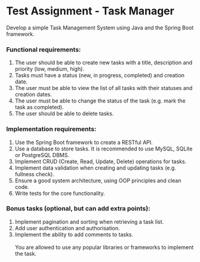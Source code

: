 # Test Assignment - Task Manager

Develop a simple Task Management System using Java and the Spring Boot framework.

### Functional requirements:

1. The user should be able to create new tasks with a title, description and priority (low, medium, high).</br>
2. Tasks must have a status (new, in progress, completed) and creation date.</br>
3. The user must be able to view the list of all tasks with their statuses and creation dates.</br>
4. The user must be able to change the status of the task (e.g. mark the task as completed).</br>
5. The user should be able to delete tasks.

### Implementation requirements:

1. Use the Spring Boot framework to create a RESTful API.</br>
2. Use a database to store tasks. It is recommended to use MySQL, SQLite or PostgreSQL DBMS.</br>
3. Implement CRUD (Create, Read, Update, Delete) operations for tasks.</br>
4. Implement data validation when creating and updating tasks (e.g. fullness check).</br>
5. Ensure a good system architecture, using OOP principles and clean code.</br>
6. Write tests for the core functionality.

### Bonus tasks (optional, but can add extra points):

1. Implement pagination and sorting when retrieving a task list.</br>
2. Add user authentication and authorisation.</br>
3. Implement the ability to add comments to tasks.</br></br>
You are allowed to use any popular libraries or frameworks to implement the task.